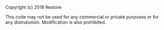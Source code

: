Copyright (c) 2018 Restore

This code may not be used for any commercial or private purposes or for any distrubution. Modification is also prohibited.
